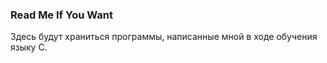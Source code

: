 ### Read Me If You Want

  Здесь будут храниться программы, написанные мной в ходе обучения языку C.
  
